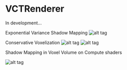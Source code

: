 # VCTRenderer

In development...

Exponential Variance Shadow Mapping
![alt tag](https://i.imgur.com/HAnQMmS.jpg)

Conservative Voxelization
![alt tag](https://i.imgur.com/uSLEUFi.png)
![alt tag](https://i.imgur.com/ZzUQLww.png)

Shadow Mapping in Voxel Volume on Compute shaders

![alt tag](https://i.imgur.com/n234Hh0.png)
